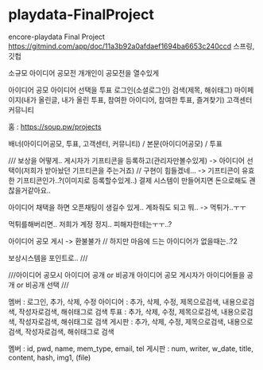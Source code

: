 # playdata-FinalProject
encore-playdata Final Project 
https://gitmind.com/app/doc/11a3b92a0afdaef1694ba6653c240ccd
스프링, 깃헙

소규모 아이디어 공모전 개개인이 공모전을 열수있게



아이디어 공모
아이디어 선택을 투표
로그인(소셜로그인)
검색(제목, 해쉬태그)
마이페이지(내가 올린글, 내가 올린 투표, 참여한 아이디어, 참여한 투표, 즐겨찾기)
고객센터
커뮤니티

홈 : https://soup.pw/projects

배너(아이디어공모, 투표, 고객센터, 커뮤니티) / 본문(아이디어공모) / 투표


/// 보상을 어떻게..
게시자가 기프티콘을 등록하고(관리자만볼수있게) -> 아이디어 선택이(저희가 받아놨던 기프티콘을 주는거죠) //  구현이 힘들겠네...  -> 기프티콘이 유효한 기프티콘인가..?(이미지로 등록할수있게..)
결제 시스템이 만들어지면 돈으로해도 괜찮을거같아요..

아이디어 채택을 하면 오픈채팅이 생길수 있게.. 계좌줘도 되고 뭐.. -> 먹튀가..ㅜㅜ

먹튀를해버리면.. 저희가 계정 정지.. 피해자한테는ㅜㅜ..?

아이디어 공모 게시 -> 환불불가 // 하지만 마음에 드는 아이디어가 없을때는..?2


보상시스템을 포인트로..
///


///아이디어 공모시 아이디어 공개 or 비공개
아이디어 공모 게시자가
아이디어들을 공개 or 비공개 선택
///



멤버 : 로그인, 추가, 삭제, 수정
아이디어 : 추가, 삭제, 수정, 제목으로검색, 내용으로검색, 작성자로검색, 해쉬태그로 검색
투표 : 추가, 삭제, 수정, 제목으로검색, 내용으로검색, 작성자로검색, 해쉬태그로 검색
게시판 : 추가, 삭제, 수정, 제목으로검색, 내용으로검색, 작성자로검색, 해쉬태그로 검색


멤버 : id, pwd, name, mem_type, email, tel
게시판 : num, writer, w_date, title, content, hash, img1, (file)
